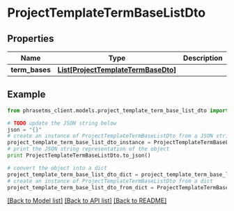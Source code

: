 # ProjectTemplateTermBaseListDto

## Properties

| Name           | Type                                                                  | Description | Notes      |
| -------------- | --------------------------------------------------------------------- | ----------- | ---------- |
| **term_bases** | [**List[ProjectTemplateTermBaseDto]**](ProjectTemplateTermBaseDto.md) |             | [optional] |

## Example

```python
from phrasetms_client.models.project_template_term_base_list_dto import ProjectTemplateTermBaseListDto

# TODO update the JSON string below
json = "{}"
# create an instance of ProjectTemplateTermBaseListDto from a JSON string
project_template_term_base_list_dto_instance = ProjectTemplateTermBaseListDto.from_json(json)
# print the JSON string representation of the object
print ProjectTemplateTermBaseListDto.to_json()

# convert the object into a dict
project_template_term_base_list_dto_dict = project_template_term_base_list_dto_instance.to_dict()
# create an instance of ProjectTemplateTermBaseListDto from a dict
project_template_term_base_list_dto_from_dict = ProjectTemplateTermBaseListDto.from_dict(project_template_term_base_list_dto_dict)
```

[[Back to Model list]](../README.md#documentation-for-models) [[Back to API list]](../README.md#documentation-for-api-endpoints) [[Back to README]](../README.md)
